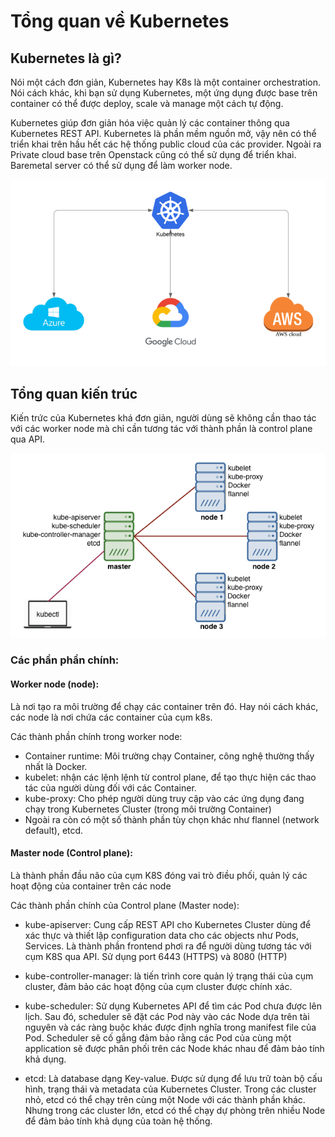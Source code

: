 # Tổng quan về Kubernetes

## Kubernetes là gì?

Nói một cách đơn giản, Kubernetes hay K8s là một container orchestration. Nói cách khác, khi bạn sử dụng Kubernetes, một ứng dụng được base trên container có thể được deploy, scale và manage một cách tự động.

Kubernetes giúp đơn giản hóa việc quản lý các container thông qua Kubernetes REST API. Kubernetes là phần mềm nguồn mở, vậy nên có thể triển khai trên hầu hết các hệ thống public cloud của các provider. Ngoài ra Private cloud base trên Openstack cũng có thể sử dụng để triển khai. Baremetal server có thể sử dụng để làm worker node.

<img src="https://github.com/trimq/ghichep-Kubernetes/blob/master/images/4dc6d948-0e51-429c-a756-d79406cc3b33.png">


## Tổng quan kiến trúc


Kiến trức của Kubernetes khá đơn giản, người dùng sẽ không cần thao tác với các worker node mà chỉ cần tương tác với thành phần là control plane qua API.

<img src="https://github.com/trimq/ghichep-Kubernetes/blob/master/images/k8s-arch.png">

### Các phần phần chính:

#### Worker node (node): 

Là nơi tạo ra môi trường để chạy các container trên đó. Hay nói cách khác, các node là nơi chứa các container của cụm k8s.

Các thành phần chính trong worker node:

- Container runtime: Môi trường chạy Container, công nghệ thường thấy nhất là Docker.
- kubelet: nhận các lệnh lệnh từ control plane, để tạo thực hiện các thao tác của người dùng đối với các Container.
- kube-proxy: Cho phép người dùng truy cập vào các ứng dụng đang chạy trong Kubernetes Cluster (trong môi trường Container)
- Ngoài ra còn có một số thành phần tùy chọn khác như flannel (network default), etcd.


#### Master node (Control plane):

Là thành phần đầu não của cụm K8S đóng vai trò điều phối, quản lý các hoạt động của container trên các node

Các thành phần chính của Control plane (Master node):

- kube-apiserver: Cung cấp REST API cho Kubernetes Cluster dùng để xác thực và thiết lập configuration data cho các objects như Pods, Services. Là thành phần frontend phơi ra để người dùng tương tác với cụm K8S qua API. Sử dụng port 6443 (HTTPS) và 8080 (HTTP)

- kube-controller-manager: là tiến trình core quản lý trạng thái của cụm cluster, đảm bảo các hoạt động của cụm cluster được chính xác.

- kube-scheduler: Sử dụng Kubernetes API để tìm các Pod chưa được lên lịch. Sau đó, scheduler sẽ đặt các Pod này vào các Node dựa trên tài nguyên và các ràng buộc khác được định nghĩa trong manifest file của Pod. Scheduler sẽ cố gắng đảm bảo rằng các Pod của cùng một application sẽ được phân phối trên các Node khác nhau để đảm bảo tính khả dụng.

- etcd: Là database dạng Key-value. Được sử dụng để lưu trữ toàn bộ cấu hình, trạng thái và metadata của Kubernetes Cluster. Trong các cluster nhỏ, etcd có thể chạy trên cùng một Node với các thành phần khác. Nhưng trong các cluster lớn, etcd có thể chạy dự phòng trên nhiều Node để đảm bảo tính khả dụng của toàn hệ thống.




